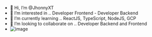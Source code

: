 - 👋 Hi, I’m @JhonnyXT
- 👀 I’m interested in .. Developer Frontend - Developer Backend
- 🌱 I’m currently learning .. ReactJS, TypeScript, NodeJS, GCP
- 💞️ I’m looking to collaborate on .. Developer Backend and Frontend
- ![image]({https://img.shields.io/badge/Gmail-D14836?style=for-the-badge&logo=gmail&logoColor=white})



